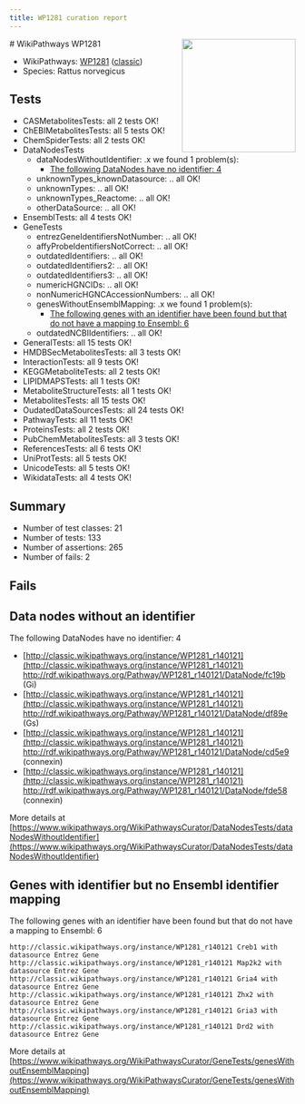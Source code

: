 ```yaml
---
title: WP1281 curation report
---
```


<img style="float: right; width: 200px" src="https://upload.wikimedia.org/wikipedia/commons/thumb/8/83/Wplogo_with_text_500.png/640px-Wplogo_with_text_500.png" />
# WikiPathways WP1281

* WikiPathways: [WP1281](https://wikipathways.org/pathways/WP1281) ([classic](https://classic.wikipathways.org/instance/WP1281))
* Species: Rattus norvegicus
## Tests
* CASMetabolitesTests: all 2 tests OK!
* ChEBIMetabolitesTests: all 5 tests OK!
* ChemSpiderTests: all 2 tests OK!
* DataNodesTests
    * dataNodesWithoutIdentifier: .x we found 1 problem(s):
        * [The following DataNodes have no identifier: 4](#d2d32fa3)
    * unknownTypes_knownDatasource: .. all OK!
    * unknownTypes: .. all OK!
    * unknownTypes_Reactome: .. all OK!
    * otherDataSource: .. all OK!
* EnsemblTests: all 4 tests OK!
* GeneTests
    * entrezGeneIdentifiersNotNumber: .. all OK!
    * affyProbeIdentifiersNotCorrect: .. all OK!
    * outdatedIdentifiers: .. all OK!
    * outdatedIdentifiers2: .. all OK!
    * outdatedIdentifiers3: .. all OK!
    * numericHGNCIDs: .. all OK!
    * nonNumericHGNCAccessionNumbers: .. all OK!
    * genesWithoutEnsemblMapping: .x we found 1 problem(s):
        * [The following genes with an identifier have been found but that do not have a mapping to Ensembl: 6](#40286d88)
    * outdatedNCBIIdentifiers: .. all OK!
* GeneralTests: all 15 tests OK!
* HMDBSecMetabolitesTests: all 3 tests OK!
* InteractionTests: all 9 tests OK!
* KEGGMetaboliteTests: all 2 tests OK!
* LIPIDMAPSTests: all 1 tests OK!
* MetaboliteStructureTests: all 1 tests OK!
* MetabolitesTests: all 15 tests OK!
* OudatedDataSourcesTests: all 24 tests OK!
* PathwayTests: all 11 tests OK!
* ProteinsTests: all 2 tests OK!
* PubChemMetabolitesTests: all 3 tests OK!
* ReferencesTests: all 6 tests OK!
* UniProtTests: all 5 tests OK!
* UnicodeTests: all 5 tests OK!
* WikidataTests: all 4 tests OK!


## Summary

* Number of test classes: 21
* Number of tests: 133
* Number of assertions: 265
* Number of fails: 2

## Fails

<a name="d2d32fa3" />

## Data nodes without an identifier

The following DataNodes have no identifier: 4

* [http://classic.wikipathways.org/instance/WP1281_r140121](http://classic.wikipathways.org/instance/WP1281_r140121) http://rdf.wikipathways.org/Pathway/WP1281_r140121/DataNode/fc19b (Gi)
* [http://classic.wikipathways.org/instance/WP1281_r140121](http://classic.wikipathways.org/instance/WP1281_r140121) http://rdf.wikipathways.org/Pathway/WP1281_r140121/DataNode/df89e (Gs)
* [http://classic.wikipathways.org/instance/WP1281_r140121](http://classic.wikipathways.org/instance/WP1281_r140121) http://rdf.wikipathways.org/Pathway/WP1281_r140121/DataNode/cd5e9 (connexin)
* [http://classic.wikipathways.org/instance/WP1281_r140121](http://classic.wikipathways.org/instance/WP1281_r140121) http://rdf.wikipathways.org/Pathway/WP1281_r140121/DataNode/fde58 (connexin)


More details at [https://www.wikipathways.org/WikiPathwaysCurator/DataNodesTests/dataNodesWithoutIdentifier](https://www.wikipathways.org/WikiPathwaysCurator/DataNodesTests/dataNodesWithoutIdentifier)

<a name="40286d88" />

## Genes with identifier but no Ensembl identifier mapping

The following genes with an identifier have been found but that do not have a mapping to Ensembl: 6
```
http://classic.wikipathways.org/instance/WP1281_r140121 Creb1 with datasource Entrez Gene
http://classic.wikipathways.org/instance/WP1281_r140121 Map2k2 with datasource Entrez Gene
http://classic.wikipathways.org/instance/WP1281_r140121 Gria4 with datasource Entrez Gene
http://classic.wikipathways.org/instance/WP1281_r140121 Zhx2 with datasource Entrez Gene
http://classic.wikipathways.org/instance/WP1281_r140121 Gria3 with datasource Entrez Gene
http://classic.wikipathways.org/instance/WP1281_r140121 Drd2 with datasource Entrez Gene
```

More details at [https://www.wikipathways.org/WikiPathwaysCurator/GeneTests/genesWithoutEnsemblMapping](https://www.wikipathways.org/WikiPathwaysCurator/GeneTests/genesWithoutEnsemblMapping)


